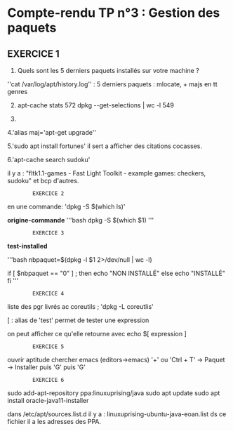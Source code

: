 # Compte-rendu TP n°3 : Gestion des paquets
		
## EXERCICE 1

1. Quels sont les 5 derniers paquets installés sur votre machine ?

''cat /var/log/apt/history.log'' : 5 derniers paquets : mlocate, + majs en tt genres

2. apt-cache stats               572
dpkg --get-selections | wc -l    549

3.

4.'alias maj='apt-get upgrade''

5.'sudo apt install fortunes'
il sert a afficher des citations cocasses.

6.'apt-cache search sudoku'

il y a : "fltk1.1-games - Fast Light Toolkit - example games: checkers, sudoku" et bcp d'autres.



			EXERCICE 2

en une commande: 'dpkg -S $(which ls)'


**origine-commande**
'''bash
dpkg -S $(which $1)
'''

			EXERCICE 3
**test-installed**

'''bash
nbpaquet=$(dpkg -l $1 2>/dev/null | wc -l)

if [ $nbpaquet == "0" ] ; then
	echo "NON INSTALLÉ"
else
	echo "INSTALLÉ"
fi
'''

			EXERCICE 4

liste des pgr livrés ac coreutils ; 'dpkg -L coreutlis'

[ : alias de 'test' permet de tester une expression

on peut afficher ce qu'elle retourne avec echo $[ expression ]

			EXERCICE 5

ouvrir aptitude
chercher emacs (editors->emacs)
'+' ou 'Ctrl + T' -> Paquet -> Installer puis 'G' puis 'G'

			EXERCICE 6

sudo add-apt-repository ppa:linuxuprising/java
sudo apt update
sudo apt install oracle-java11-installer

dans /etc/apt/sources.list.d il y a : linuxuprising-ubuntu-java-eoan.list ds ce fichier il a les adresses des PPA.
